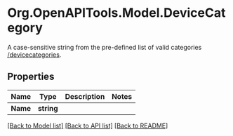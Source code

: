 # Org.OpenAPITools.Model.DeviceCategory
A case-sensitive string from the pre-defined list of valid categories [/devicecategories](#/operation/listCategories).
## Properties

Name | Type | Description | Notes
------------ | ------------- | ------------- | -------------
**Name** | **string** |  | 

[[Back to Model list]](../README.md#documentation-for-models) [[Back to API list]](../README.md#documentation-for-api-endpoints) [[Back to README]](../README.md)

